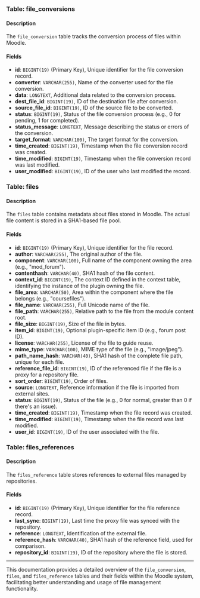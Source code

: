 ### Table: file_conversions

#### Description

The `file_conversion` table tracks the conversion process of files within Moodle.

#### Fields

- **id**: `BIGINT(19)` (Primary Key), Unique identifier for the file conversion record.
- **converter**: `VARCHAR(255)`, Name of the converter used for the file conversion.
- **data**: `LONGTEXT`, Additional data related to the conversion process.
- **dest_file_id**: `BIGINT(19)`, ID of the destination file after conversion.
- **source_file_id**: `BIGINT(19)`, ID of the source file to be converted.
- **status**: `BIGINT(19)`, Status of the file conversion process (e.g., 0 for pending, 1 for completed).
- **status_message**: `LONGTEXT`, Message describing the status or errors of the conversion.
- **target_format**: `VARCHAR(100)`, The target format for the conversion.
- **time_created**: `BIGINT(19)`, Timestamp when the file conversion record was created.
- **time_modified**: `BIGINT(19)`, Timestamp when the file conversion record was last modified.
- **user_modified**: `BIGINT(19)`, ID of the user who last modified the record.

### Table: files

#### Description

The `files` table contains metadata about files stored in Moodle. The actual file content is stored in a SHA1-based file pool.

#### Fields

- **id**: `BIGINT(19)` (Primary Key), Unique identifier for the file record.
- **author**: `VARCHAR(255)`, The original author of the file.
- **component**: `VARCHAR(100)`, Full name of the component owning the area (e.g., "mod_forum").
- **contenthash**: `VARCHAR(40)`, SHA1 hash of the file content.
- **context_id**: `BIGINT(19)`, The context ID defined in the context table, identifying the instance of the plugin owning the file.
- **file_area**: `VARCHAR(50)`, Area within the component where the file belongs (e.g., "coursefiles").
- **file_name**: `VARCHAR(255)`, Full Unicode name of the file.
- **file_path**: `VARCHAR(255)`, Relative path to the file from the module content root.
- **file_size**: `BIGINT(19)`, Size of the file in bytes.
- **item_id**: `BIGINT(19)`, Optional plugin-specific item ID (e.g., forum post ID).
- **license**: `VARCHAR(255)`, License of the file to guide reuse.
- **mime_type**: `VARCHAR(100)`, MIME type of the file (e.g., "image/jpeg").
- **path_name_hash**: `VARCHAR(40)`, SHA1 hash of the complete file path, unique for each file.
- **reference_file_id**: `BIGINT(19)`, ID of the referenced file if the file is a proxy for a repository file.
- **sort_order**: `BIGINT(19)`, Order of files.
- **source**: `LONGTEXT`, Reference information if the file is imported from external sites.
- **status**: `BIGINT(19)`, Status of the file (e.g., 0 for normal, greater than 0 if there's an issue).
- **time_created**: `BIGINT(19)`, Timestamp when the file record was created.
- **time_modified**: `BIGINT(19)`, Timestamp when the file record was last modified.
- **user_id**: `BIGINT(19)`, ID of the user associated with the file.

### Table: files_references

#### Description

The `files_reference` table stores references to external files managed by repositories.

#### Fields

- **id**: `BIGINT(19)` (Primary Key), Unique identifier for the file reference record.
- **last_sync**: `BIGINT(19)`, Last time the proxy file was synced with the repository.
- **reference**: `LONGTEXT`, Identification of the external file.
- **reference_hash**: `VARCHAR(40)`, SHA1 hash of the reference field, used for comparison.
- **repository_id**: `BIGINT(19)`, ID of the repository where the file is stored.

---

This documentation provides a detailed overview of the `file_conversion`, `files`, and `files_reference` tables and their fields within the Moodle system, facilitating better understanding and usage of file management functionality.
